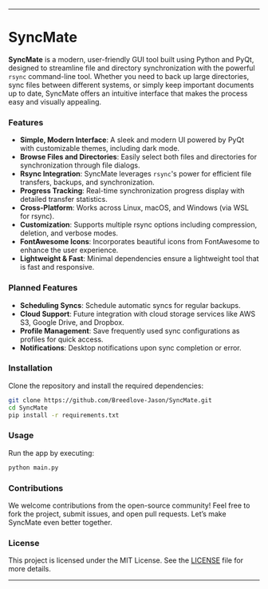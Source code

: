 
---

# SyncMate

**SyncMate** is a modern, user-friendly GUI tool built using Python and PyQt, designed to streamline file and directory synchronization with the powerful `rsync` command-line tool. Whether you need to back up large directories, sync files between different systems, or simply keep important documents up to date, SyncMate offers an intuitive interface that makes the process easy and visually appealing.

### Features
- **Simple, Modern Interface**: A sleek and modern UI powered by PyQt with customizable themes, including dark mode.
- **Browse Files and Directories**: Easily select both files and directories for synchronization through file dialogs.
- **Rsync Integration**: SyncMate leverages `rsync`'s power for efficient file transfers, backups, and synchronization.
- **Progress Tracking**: Real-time synchronization progress display with detailed transfer statistics.
- **Cross-Platform**: Works across Linux, macOS, and Windows (via WSL for rsync).
- **Customization**: Supports multiple rsync options including compression, deletion, and verbose modes.
- **FontAwesome Icons**: Incorporates beautiful icons from FontAwesome to enhance the user experience.
- **Lightweight & Fast**: Minimal dependencies ensure a lightweight tool that is fast and responsive.

### Planned Features
- **Scheduling Syncs**: Schedule automatic syncs for regular backups.
- **Cloud Support**: Future integration with cloud storage services like AWS S3, Google Drive, and Dropbox.
- **Profile Management**: Save frequently used sync configurations as profiles for quick access.
- **Notifications**: Desktop notifications upon sync completion or error.

### Installation
Clone the repository and install the required dependencies:

```bash
git clone https://github.com/Breedlove-Jason/SyncMate.git
cd SyncMate
pip install -r requirements.txt
```

### Usage
Run the app by executing:

```bash
python main.py
```

### Contributions
We welcome contributions from the open-source community! Feel free to fork the project, submit issues, and open pull requests. Let’s make SyncMate even better together.

### License
This project is licensed under the MIT License. See the [LICENSE](./LICENSE) file for more details.

---